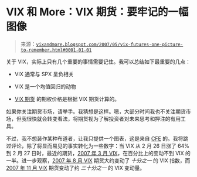 <!--yml

类别：未分类

日期：2024 年 5 月 18 日 19:14:06

-->

# VIX 和 More：VIX 期货：要牢记的一幅图像

> 来源：[`vixandmore.blogspot.com/2007/05/vix-futures-one-picture-to-remember.html#0001-01-01`](http://vixandmore.blogspot.com/2007/05/vix-futures-one-picture-to-remember.html#0001-01-01)

关于 VIX，实际上只有几个重要的事情需要记住。我可以总结如下最重要的几点：

+   VIX 通常与 SPX 呈负相关

+   VIX 是一个均值回归的动物

+   [VIX 期货](http://cfe.cboe.com/Products/Products_VIX.aspx) 的期权价格是根据 VIX 期货计算的。

如果你关注期货市场，请举手。我猜想是这样。嗯，大部分时间我也不关注期货市场，但我很快就会转变看法，将期货视为了解投资者对未来思考和押注的有用工具。

不过，我不想装作某种布道者，让我只提供一个图表，这是来自 [CFE](http://cfe.cboe.com/default.aspx) 的。我将跳过评论，除了将显而易见的事实转化为一些数字：当 VIX 从 2 月 26 日涨了 64% 到 2 月 27 日时，最近的期货，[2007 年 3 月 VIX](http://cfe.cboe.com/Publish/ScheduledTask/MktData/datahouse/CFE_H07_VX.csv)，在百分比上的变动不到 VIX 的一半。进一步观察，[2007 年 8 月 VIX](http://cfe.cboe.com/Publish/ScheduledTask/MktData/datahouse/CFE_Q07_VX.csv) 期货大约变动了 *十分之一* 的 VIX 指数，而 [2007 年 11 月 VIX](http://cfe.cboe.com/Publish/ScheduledTask/MktData/datahouse/CFE_X07_VX.csv) 期货变动了约 *三十分之一* 的 VIX 变动量。
